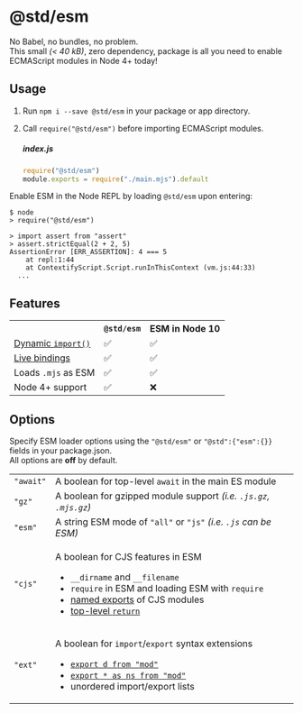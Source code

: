 # @std/esm

No Babel, no bundles, no problem.<br>
This small *(< 40 kB)*, zero dependency, package is all you need to enable
ECMAScript modules in Node 4+ today!

Usage
---

  1. Run `npm i --save @std/esm` in your package or app directory.
  2. Call `require("@std/esm")` before importing ECMAScript modules.

     ##### index.js
     ```js
     require("@std/esm")
     module.exports = require("./main.mjs").default
     ```

Enable ESM in the Node REPL by loading `@std/esm` upon entering:

```shell
$ node
> require("@std/esm")

> import assert from "assert"
> assert.strictEqual(2 + 2, 5)
AssertionError [ERR_ASSERTION]: 4 === 5
    at repl:1:44
    at ContextifyScript.Script.runInThisContext (vm.js:44:33)
  ...
```

Features
---

<table>
<tr><th></td><th><code>@std/esm</code></td><th>ESM in Node 10</th></tr>
<tr><td><a href="https://github.com/tc39/proposal-dynamic-import">Dynamic <code>import()</code></a></td><td>✅</td><td>✅</td></tr>
<tr><td><a href="https://ponyfoo.com/articles/es6-modules-in-depth#bindings-not-values">Live bindings</a></td><td>✅</td><td>✅</td></tr>
<tr><td>Loads <code>.mjs</code> as ESM</td><td>✅</td><td>✅</td></tr>
<tr><td>Node 4+ support</td><td>✅</td><td>❌</td></tr>
</table>

Options
---

Specify ESM loader options using the `"@std/esm"` or `"@std":{"esm":{}}` fields in your package.json.<br>
All options are **off** by default.

<table>
<tr><td><code>"await"</code></td><td>A boolean for top-level <code>await</code> in the main ES module</td></tr>
<tr><td><code>"gz"</code></td><td>A boolean for gzipped module support <i>(i.e. <code>.js.gz</code>, <code>.mjs.gz</code>)</i></td></tr>
<tr><td><code>"esm"</code></td><td>A string ESM mode of <code>"all"</code> or <code>"js"</code> <i>(i.e. <code>.js</code> can be ESM)</i></td></tr>
<tr><td><code>"cjs"</code></td><td>
  <p>A boolean for CJS features in ESM</p>
  <ul>
  <li><code>__dirname</code> and <code>__filename</code></li>
  <li><code>require</code> in ESM and loading ESM with <code>require</code></li>
  <li><a href="https://ponyfoo.com/articles/es6-modules-in-depth#importing-named-exports">named exports</a> of CJS modules</li>
  <li><a href="http://stackoverflow.com/questions/28955047/why-does-a-module-level-return-statement-work-in-node-js/#28955050">top-level <code>return</code></li>
  </ul>
</td></tr>
<tr><td><code>"ext"</code></td><td>
  <p>A boolean for <code>import</code>/<code>export</code> syntax extensions</p>
  <ul>
  <li><a href="https://github.com/tc39/proposal-export-default-from"><code>export d from "mod"</code></a></li>
  <li><a href="https://github.com/tc39/proposal-export-ns-from"><code>export * as ns from "mod"</code></a></li>
  <li>unordered import/export lists</li>
  </ul>
</td></tr>
</table>

